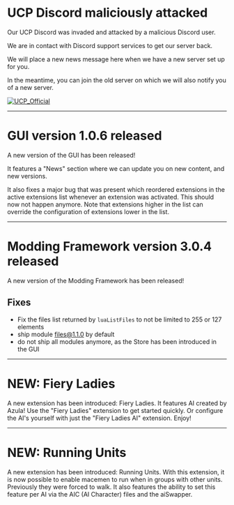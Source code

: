 # UCP Discord maliciously attacked
[meta]: <> (
timestamp: 2024-09-25
category: community
)

Our UCP Discord was invaded and attacked by a malicious Discord user. 

We are in contact with Discord support services to get our server back.

We will place a new news message here when we have a new server set up for you.

In the meantime, you can join the old server on which we will also notify you of a new server. 

[![UCP_Official](https://discordapp.com/api/guilds/426318193603117057/widget.png?style=shield)](https://discord.gg/P9dkF38Q2t)

---

# GUI version 1.0.6 released
[meta]: <> (
timestamp: 2024-10-05
category: frontend
)

A new version of the GUI has been released!

It features a "News" section where we can update you on new content, and new versions.

It also fixes a major bug that was present which reordered extensions in the active extensions list whenever an extension was activated.
This should now not happen anymore. Note that extensions higher in the list can override the configuration of extensions lower in the list.

---

# Modding Framework version 3.0.4 released
[meta]: <> (
timestamp: 2024-09-05
category: framework
)

A new version of the Modding Framework has been released!

## Fixes
- Fix the files list returned by `luaListFiles` to not be limited to 255 or 127 elements
- ship module files@1.1.0 by default
- do not ship all modules anymore, as the Store has been introduced in the GUI

---

# NEW: Fiery Ladies
[meta]: <> (
timestamp: 2024-09-29
category: store
)

A new extension has been introduced: Fiery Ladies. It features AI created by Azula! Use the "Fiery Ladies" extension to get started quickly.
Or configure the AI's yourself with just the "Fiery Ladies AI" extension. Enjoy!

---

# NEW: Running Units
[meta]: <> (
timestamp: 2024-09-08
category: store
)

A new extension has been introduced: Running Units. With this extension, it is now possible to
enable macemen to run when in groups with other units. Previously they were forced to walk.
It also features the ability to set this feature per AI via the AIC (AI Character) files and the aiSwapper.
